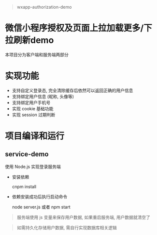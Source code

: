 > wxapp-authorization-demo

# 微信小程序授权及页面上拉加载更多/下拉刷新demo

  本项目分为客户端和服务端两部分
  
# 实现功能

  * 支持自定义登录态, 完全清除缓存后依然可以返回正确的用户信息
  * 支持绑定用户信息 (昵称, 头像等)
  * 支持绑定用户手机号
  * 实现 cookie 基础功能
  * 实现 session 过期判断
  
# 项目编译和运行
  
  ## service-demo
  
  使用 Node.js 实现登录服务端
  
  * 安装依赖
  
    cnpm install
  
  * 依赖安装成功后执行启动命令
  
    node server.js 或者 npm start
  
  > 服务端使用 js 变量来保存用户数据, 如果重启服务端, 用户数据就清空了
  
  > 如需持久化存储用户数据, 需自行实现数据库相关逻辑

